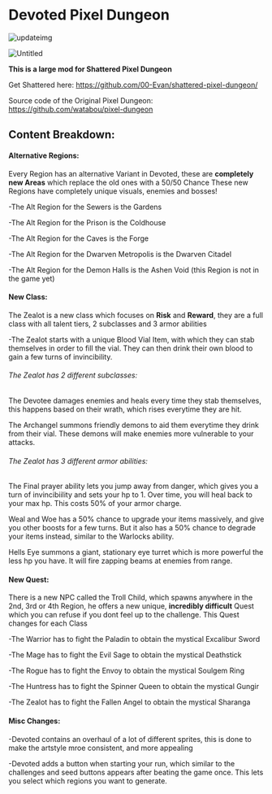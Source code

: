 # Devoted Pixel Dungeon

![updateimg](https://user-images.githubusercontent.com/73202349/206898155-a56714cd-2fdb-4108-af8c-1e80726158e1.png)

![Untitled](https://user-images.githubusercontent.com/73202349/206898186-66829042-3354-47f0-b3d7-cb749d0002cd.png)

**This is a large mod for Shattered Pixel Dungeon**

Get Shattered here: https://github.com/00-Evan/shattered-pixel-dungeon/

Source code of the Original Pixel Dungeon: https://github.com/watabou/pixel-dungeon

## Content Breakdown:

#### Alternative Regions:

Every Region has an alternative Variant in Devoted, these are **completely new Areas** which replace the old ones with a 50/50 Chance
These new Regions have completely unique visuals, enemies and bosses!

-The Alt Region for the Sewers is the Gardens

-The Alt Region for the Prison is the Coldhouse

-The Alt Region for the Caves is the Forge

-The Alt Region for the Dwarven Metropolis is the Dwarven Citadel

-The Alt Region for the Demon Halls is the Ashen Void (this Region is not in the game yet)

#### New Class:

The Zealot is a new class which focuses on **Risk** and **Reward**, they are a full class with all talent tiers, 2 subclasses and 3 armor abilities

-The Zealot starts with a unique Blood Vial Item, with which they can stab themselves in order to fill the vial. They can then drink their own blood to gain a few turns of invincibility.

###### The Zealot has 2 different subclasses:

The Devotee damages enemies and heals every time they stab themselves, this happens based on their wrath, which rises everytime they are hit.

The Archangel summons friendly demons to aid them everytime they drink from their vial. These demons will make enemies more vulnerable to your attacks.

###### The Zealot has 3 different armor abilities:

The Final prayer ability lets you jump away from danger, which gives you a turn of invincibiility and sets your hp to 1. Over time, you will heal back to your max hp. This costs 50% of your armor charge.

Weal and Woe has a 50% chance to upgrade your items massively, and give you other boosts for a few turns. But it also has a 50% chance to degrade your items instead, similar to the Warlocks ability.

Hells Eye summons a giant, stationary eye turret which is more powerful the less hp you have. It will fire zapping beams at enemies from range.

#### New Quest:

There is a new NPC called the Troll Child, which spawns anywhere in the 2nd, 3rd or 4th Region, he offers a new unique, **incredibly difficult** Quest which you can refuse if you dont feel up to the challenge.
This Quest changes for each Class

-The Warrior has to fight the Paladin to obtain the mystical Excalibur Sword

-The Mage has to fight the Evil Sage to obtain the mystical Deathstick

-The Rogue has to fight the Envoy to obtain the mystical Soulgem Ring

-The Huntress has to fight the Spinner Queen to obtain the mystical Gungir

-The Zealot has to fight the Fallen Angel to obtain the mystical Sharanga

#### Misc Changes:

-Devoted contains an overhaul of a lot of different sprites, this is done to make the artstyle mroe consistent, and more appealing

-Devoted adds a button when starting your run, which similar to the challenges and seed buttons appears after beating the game once. This lets you select which regions you want to generate.